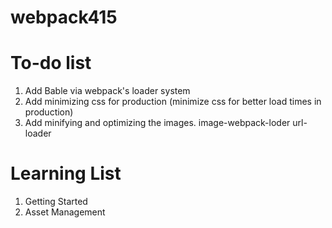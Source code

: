 # webpack415

To-do list
=======================
1. Add Bable via webpack's loader system
2. Add minimizing css for production  (minimize css for better load times in production)
3. Add minifying and optimizing the images. image-webpack-loder url-loader


Learning List
=======================
1. Getting Started
2. Asset Management
